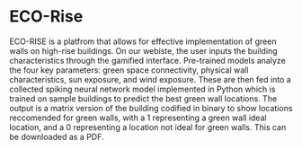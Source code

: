 # ECO-Rise

ECO-RISE is a platfrom that allows for effective implementation of green walls on high-rise buildings. On our webiste, the user inputs the building characteristics through the gamified interface. Pre-trained models analyze the four key parameters: green space connectivity, physical wall characteristics, sun exposure, and wind exposure. These are then fed into a collected spiking neural network model implemented in Python which is trained on sample buildings to predict the best green wall locations. The output is a matrix version of the building codified in binary to show locations reccomended for green walls, with a 1 representing a green wall ideal location, and a 0 representing a location not ideal for green walls. This can be downloaded as a PDF.
